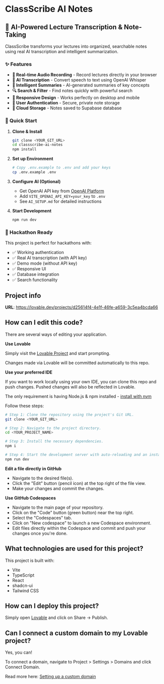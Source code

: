 # ClassScribe AI Notes

## 🎤 AI-Powered Lecture Transcription & Note-Taking

ClassScribe transforms your lectures into organized, searchable notes using real AI transcription and intelligent summarization.

### ✨ Features

- **🎤 Real-time Audio Recording** - Record lectures directly in your browser
- **🤖 AI Transcription** - Convert speech to text using OpenAI Whisper
- **📝 Intelligent Summaries** - AI-generated summaries of key concepts
- **🔍 Search & Filter** - Find notes quickly with powerful search
- **📱 Responsive Design** - Works perfectly on desktop and mobile
- **🔐 User Authentication** - Secure, private note storage
- **💾 Cloud Storage** - Notes saved to Supabase database

### 🚀 Quick Start

1. **Clone & Install**
   ```bash
   git clone <YOUR_GIT_URL>
   cd classscribe-ai-notes
   npm install
   ```

2. **Set up Environment**
   ```bash
   # Copy .env.example to .env and add your keys
   cp .env.example .env
   ```

3. **Configure AI (Optional)**
   - Get OpenAI API key from [OpenAI Platform](https://platform.openai.com/)
   - Add `VITE_OPENAI_API_KEY=your_key` to `.env`
   - See `AI_SETUP.md` for detailed instructions

4. **Start Development**
   ```bash
   npm run dev
   ```

### 🎯 Hackathon Ready

This project is perfect for hackathons with:
- ✅ Working authentication
- ✅ Real AI transcription (with API key)
- ✅ Demo mode (without API key)
- ✅ Responsive UI
- ✅ Database integration
- ✅ Search functionality

## Project info

**URL**: https://lovable.dev/projects/d25614f4-4e1f-46fe-a659-3c5ea4bcda66

## How can I edit this code?

There are several ways of editing your application.

**Use Lovable**

Simply visit the [Lovable Project](https://lovable.dev/projects/d25614f4-4e1f-46fe-a659-3c5ea4bcda66) and start prompting.

Changes made via Lovable will be committed automatically to this repo.

**Use your preferred IDE**

If you want to work locally using your own IDE, you can clone this repo and push changes. Pushed changes will also be reflected in Lovable.

The only requirement is having Node.js & npm installed - [install with nvm](https://github.com/nvm-sh/nvm#installing-and-updating)

Follow these steps:

```sh
# Step 1: Clone the repository using the project's Git URL.
git clone <YOUR_GIT_URL>

# Step 2: Navigate to the project directory.
cd <YOUR_PROJECT_NAME>

# Step 3: Install the necessary dependencies.
npm i

# Step 4: Start the development server with auto-reloading and an instant preview.
npm run dev
```

**Edit a file directly in GitHub**

- Navigate to the desired file(s).
- Click the "Edit" button (pencil icon) at the top right of the file view.
- Make your changes and commit the changes.

**Use GitHub Codespaces**

- Navigate to the main page of your repository.
- Click on the "Code" button (green button) near the top right.
- Select the "Codespaces" tab.
- Click on "New codespace" to launch a new Codespace environment.
- Edit files directly within the Codespace and commit and push your changes once you're done.

## What technologies are used for this project?

This project is built with:

- Vite
- TypeScript
- React
- shadcn-ui
- Tailwind CSS

## How can I deploy this project?

Simply open [Lovable](https://lovable.dev/projects/d25614f4-4e1f-46fe-a659-3c5ea4bcda66) and click on Share -> Publish.

## Can I connect a custom domain to my Lovable project?

Yes, you can!

To connect a domain, navigate to Project > Settings > Domains and click Connect Domain.

Read more here: [Setting up a custom domain](https://docs.lovable.dev/tips-tricks/custom-domain#step-by-step-guide)
